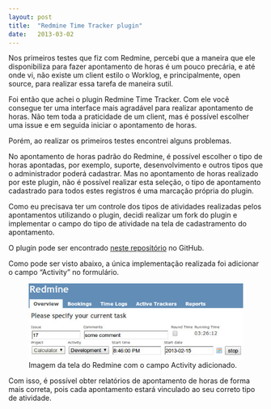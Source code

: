 ```yaml
---
layout: post
title:  "Redmine Time Tracker plugin"
date:   2013-03-02
---
```


<p class="intro"><span class="dropcap">N</span>os primeiros testes que fiz com Redmine, percebi que a maneira que ele disponibiliza para fazer apontamento de horas é um pouco precária, e até onde vi, não existe um client estilo o Worklog, e principalmente, open source, para realizar essa tarefa de maneira sutil.</p>

Foi então que achei o plugin Redmine Time Tracker. Com ele você consegue ter uma interface mais agradável para realizar apontamento de horas. Não tem toda a praticidade de um client, mas é possível escolher uma issue e em seguida iniciar o apontamento de horas.

Porém, ao realizar os primeiros testes encontrei alguns problemas.

No apontamento de horas padrão do Redmine, é possível escolher o tipo de horas apontadas, por exemplo, suporte, desenvolvimento  e outros tipos que o administrador poderá cadastrar. Mas no apontamento de horas realizado por este plugin, não é possível realizar esta seleção, o tipo de apontamento cadastrado para todos estes registros é uma marcação própria do plugin.

Como eu precisava ter um controle dos tipos de atividades realizadas pelos apontamentos utilizando o plugin, decidi realizar um fork do plugin e implementar o campo do tipo de atividade na tela de cadastramento do apontamento.

O plugin pode ser encontrado [neste repositório][redmine-time-tracker] no GitHub.

Como pode ser visto abaixo, a única implementação realizada foi adicionar o campo “Activity” no formulário.

<figure>
	<img src="/assets/img/redmine-time-tracker-plugin-custom-by-ionixjunior.png" alt="Imagem da tela do Redmine com o campo Activity adicionado."> 
	<figcaption>Imagem da tela do Redmine com o campo Activity adicionado.</figcaption>
</figure>

Com isso, é possível obter relatórios de apontamento de horas de forma mais correta, pois cada apontamento estará vinculado ao seu correto tipo de atividade.

[redmine-time-tracker]: https://github.com/ionixjunior/redmine_time_tracker